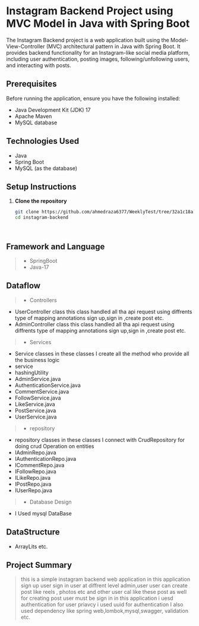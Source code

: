 # Instagram Backend Project using MVC Model in Java with Spring Boot

The Instagram Backend project is a web application built using the Model-View-Controller (MVC) architectural pattern in Java with Spring Boot. It provides backend functionality for an Instagram-like social media platform, including user authentication, posting images, following/unfollowing users, and interacting with posts.

## Prerequisites

Before running the application, ensure you have the following installed:

- Java Development Kit (JDK) 17
- Apache Maven
- MySQL database

## Technologies Used

- Java
- Spring Boot
- MySQL (as the database)

## Setup Instructions

1. **Clone the repository**

   ```bash
   git clone https://github.com/ahmedraza6377/WeeklyTest/tree/32a1c18a686b6bb5a13ed7fb6af0c9dcf6f0943d/weeklytest-7/InstaBackend/src/main/java/com/geekster/InstaBackend
   cd instagram-backend




## Framework and Language
> * SpringBoot
> * Java-17

## Dataflow
> * Controllers
* UserController class this class handled all tha api request using diffrents type of mapping annotations sign up,sign in ,create post etc.
* AdminController class this class handled all tha api request using diffrents type of mapping annotations sign up,sign in ,create post etc. 
> * Services
* Service classes in these classes I create all the method who provide all the business logic
* service
* hashingUtility
* AdminService.java
* AuthenticationService.java
* CommentService.java
* FollowService.java
* LikeService.java
* PostService.java
* UserService.java
> * repository
* repository classes in these classes I connect with CrudRepository for doing crud Operation on entities
* IAdminRepo.java 
* IAuthenticationRepo.java
* ICommentRepo.java
* IFollowRepo.java
* ILikeRepo.java
* IPostRepo.java
* IUserRepo.java
> * Database Design
* I Used mysql DataBase

## DataStructure
* ArrayLits etc.


## Project Summary
> this is a simple instagram backend web application in this application sign up user sign in user at diffrent level admin,user user can create post like reels , photos etc and other user cal like these post as well for creating post user must be sign in in this application i uesd authentication for user priavcy i used uuid for authentication
> I also used dependency like spring web,lombok,mysql,swagger, validation etc.


